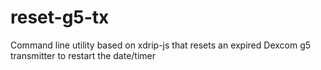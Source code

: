 # reset-g5-tx
Command line utility based on xdrip-js that resets an expired Dexcom g5 transmitter to restart the date/timer
